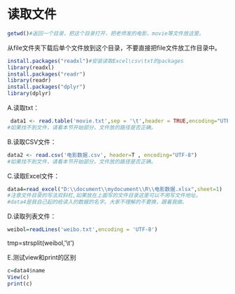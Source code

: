 # 读取文件

```r
getwd()#返回一个目录，把这个目录打开，把老师发的电影、movie等文件放这里。   
```
从file文件夹下载后单个文件放到这个目录，不要直接把file文件放工作目录中。

```r
install.packages("readxl")#安装读取Excel\csv\txt的packages
library(readxl)
install.packages("readr")
library(readr)
install.packages("dplyr")
library(dplyr)
```

A.读取txt：   
```r
 data1 <- read.table('movie.txt',sep = '\t',header = TRUE,encoding="UTF-8")
#如果找不到文件，请看本节开始部分，文件放的路径是否正确。
```   
B.读取CSV文件：   
```r
data2 <- read.csv('电影数据.csv', header=T , encoding="UTF-8")
#如果找不到文件，请看本节开始部分，文件放的路径是否正确。
```   

C.读取Excel文件：   
```r
data4=read_excel("D:\\document\\mydocument\\R\\电影数据.xlsx",sheet=1)   
#注意文件目录的写法双斜杠,如果放在上面写的文件目录这里可以不用写文件地址。   
#data4是我自己起的给读入的数据的名字。大家不理解的不要换，跟着我做。
```
D.读取列表文件：   
```r
weibol=readLines('weibo.txt',encoding = 'UTF-8')
```
tmp=strsplit(weibol,'\t')



E.测试view和print的区别   
```r
c=data4$name
View(c)
print(c)
```
